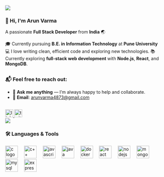 <h1 align="left">
  <a href="https://git.io/typing-svg">
    <img src="https://readme-typing-svg.herokuapp.com/?lines=Hello,+There!+👋;This+is+Arun+Varma....;Nice+to+meet+you!&left=true&size=30">
  </a>
</h1>

<h3> 👋 Hi, I'm Arun Varma </h3>

A passionate **Full Stack Developer** from **India** 🌏

🎓 Currently pursuing **B.E. in Information Technology** at **Pune University**  
💻 I love writing clean, efficient code and exploring new technologies.
📚 Currently exploring **full-stack web development** with **Node.js**, **React**, and **MongoDB**.

<h2></h2>

### 📬 Feel free to reach out:  
- 💬 **Ask me anything** — I’m always happy to help and collaborate.  
- 📧 **Email**: [arunvarma4873@gmail.com](mailto:arunvarma4873@gmail.com)

<h2></h2>

<div>
  <a href="https://www.linkedin.com/in/arun-varma-5a3b92259/">
      <img src="https://img.shields.io/static/v1?message=LinkedIn&logo=linkedin&label=&color=0077B5&logoColor=white&labelColor=&style=for-the-badge" height="25" alt="linkedin logo"  />
  </a>
  <img src="https://img.shields.io/static/v1?message=Twitter&logo=twitter&label=&color=1DA1F2&logoColor=white&labelColor=&style=for-the-badge" height="25" alt="twitter logo"  />
  <br>
  <img src="https://visitor-badge.laobi.icu/badge?page_id=ArunVarma78.ArunVarma78">
</div>

###

<h3>🛠 Languages & Tools </h3>

###

<div align="left">
    <!-- C Logo -->
  <img src="https://cdn.jsdelivr.net/gh/devicons/devicon/icons/c/c-original.svg" height="40" alt="c logo" />
  <img width="12" />
  
  <!-- C++ Logo -->
  <img src="https://cdn.jsdelivr.net/gh/devicons/devicon/icons/cplusplus/cplusplus-original.svg" height="40" alt="c++ logo" />
  <img width="12" />

  <!-- JavaScript Logo -->
  <img src="https://cdn.jsdelivr.net/gh/devicons/devicon/icons/javascript/javascript-original.svg" height="40" alt="javascript logo" />
  <img width="12" />
  
  <!-- Java Logo -->
  <img src="https://cdn.jsdelivr.net/gh/devicons/devicon/icons/java/java-original-wordmark.svg" height="40" alt="java logo" />
  <img width="12" />
  
  <!-- Docker Logo -->
  <img src="https://cdn.jsdelivr.net/gh/devicons/devicon/icons/docker/docker-plain-wordmark.svg" height="40" alt="docker logo"  />
  <img width="12" />

  <!-- React Logo -->
  <img src="https://cdn.jsdelivr.net/gh/devicons/devicon/icons/react/react-original-wordmark.svg" height="40" alt="react logo" />
  <img width="12" />
  
  <!-- Node.js Logo -->
  <img src="https://cdn.jsdelivr.net/gh/devicons/devicon/icons/nodejs/nodejs-original-wordmark.svg" height="40" alt="nodejs logo" />
  <img width="12" />
  
  <!-- MongoDB Logo -->
  <img src="https://cdn.jsdelivr.net/gh/devicons/devicon/icons/mongodb/mongodb-original-wordmark.svg" height="40" alt="mongodb logo" />
  <img width="12" />
  
  <!-- MySQL Logo -->
  <img src="https://cdn.jsdelivr.net/gh/devicons/devicon/icons/mysql/mysql-original-wordmark.svg" height="40" alt="mysql logo" />
  <img width="12" />
  
  <!-- Express Logo -->
  <img src="https://cdn.jsdelivr.net/gh/devicons/devicon/icons/express/express-original-wordmark.svg" height="40" alt="express logo" />
</div>

<!--
<br>

<h2 align="center">⚡ My Stats ⚡</h2>

<br>


<div align="center">
  <img src="https://streak-stats.demolab.com?user=ArunVarma78&locale=en&mode=daily&theme=dark&hide_border=false&border_radius=5&order=3" height="150" alt="streak graph"  />

###
  
  <img src="https://github-readme-stats.vercel.app/api?username=ArunVarma78&hide_title=false&hide_rank=false&show_icons=true&include_all_commits=true&count_private=true&disable_animations=false&theme=dracula&locale=en&hide_border=false&order=1" height="150" alt="stats graph" />
  &nbsp;&nbsp;&nbsp;&nbsp;
  <img src="https://github-readme-stats.vercel.app/api/top-langs?username=ArunVarma78&locale=en&hide_title=false&layout=compact&langs_count=5&theme=dracula&hide_border=false&order=2" height="150" alt="languages graph" />
</div>
-->
